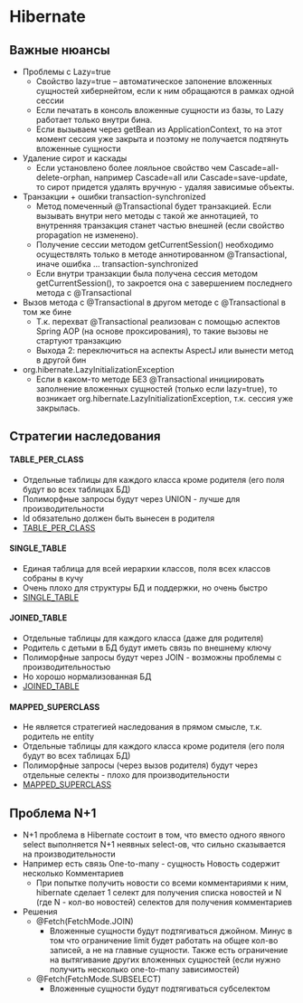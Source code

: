 # Hibernate
## Важные нюансы
+ Проблемы с Lazy=true
    + Свойство lazy=true – автоматическое запонение вложенных сущностей хибернейтом, если к ним обращаются в рамках одной сессии
    + Если печатать в консоль вложенные сущности из базы, то Lazy работает только внутри бина. 
    + Если вызываем через getBean из ApplicationContext, то на этот момент сессия уже закрыта и поэтому не получается подтянуть вложенные сущности
+ Удаление сирот и каскады
    + Если установлено более лояльное свойство чем Cascade=all-delete-orphan, например Cascade=all или Cascade=save-update, то сирот  придется удалять вручную - удаляя зависимые объекты.
+ Транзакции + ошибки transaction-synchronized
    + Метод помеченный @Transactional будет транзакцией. Если вызывать внутри него методы с такой же аннотацией, то внутренняя транзакция станет частью внешней (если свойство propagation не изменено). 
    + Получение сессии методом getCurrentSession() необходимо осуществлять только в методе аннотированном @Transactional, иначе ошибка ... transaction-synchronized
    + Если внутри транзакции была получена сессия методом getCurrentSession(), то закроется она с завершением последнего метода с @Transactional
+ Вызов метода c @Transactional в другом методе с @Transactional в том же бине
    + Т.к. перехват @Transactional реализован с помощью аспектов Spring AOP (на основе проксирования), то такие вызовы не стартуют транзакцию
    + Выхода 2: переключиться на аспекты AspectJ или вынести метод в другой бин
+ org.hibernate.LazyInitializationException
    + Если в каком-то методе БЕЗ @Transactional инициировать заполнение вложенных сущностей (только если lazy=true), то возникает org.hibernate.LazyInitializationException, т.к. сессия уже закрылась.

## Стратегии наследования

#### TABLE_PER_CLASS
+ Отдельные таблицы для каждого класса кроме родителя (его поля будут во всех таблицах БД)
+ Полиморфные запросы будут через UNION - лучше для производительности
+ Id обязательно должен быть вынесен в родителя
+ [TABLE_PER_CLASS](/hibertest/src/main/java/hibertest/tableperclass)

#### SINGLE_TABLE
+ Единая таблица для всей иерархии классов, поля всех классов собраны в кучу
+ Очень плохо для структуры БД и поддержки, но очень быстро
+ [SINGLE_TABLE](/hibertest/src/main/java/hibertest/singletable)

#### JOINED_TABLE
+ Отдельные таблицы для каждого класса (даже для родителя)
+ Родитель с детьми в БД будут иметь связь по внешнему ключу
+ Полиморфные запросы будут через JOIN - возможны проблемы с производительностью
+ Но хорошо нормализованная БД
+ [JOINED_TABLE](/hibertest/src/main/java/hibertest/joinedtable)

#### MAPPED_SUPERCLASS
+ Не является стратегией наследования в прямом смысле, т.к. родитель не entity
+ Отдельные таблицы для каждого класса кроме родителя (его поля будут во всех таблицах БД)
+ Полиморфные запросы (через вызов родителя) будут через отдельные селекты - плохо для производительности
+ [MAPPED_SUPERCLASS](/hibertest/src/main/java/hibertest/mappedsuperclass)


## Проблема N+1
+ N+1 проблема в Hibernate состоит в том, что вместо одного явного select выполняется N+1 неявных select-ов, что сильно сказывается на производительности
+ Например есть связь One-to-many - сущность Новость содержит несколько Комментариев
    + При попытке получить новости со всеми комментариями к ним, hibernate сделает 1 селект для получения списка новостей и N (где N - кол-во новостей) селектов для получения комментариев    
+ Решения
    + @Fetch(FetchMode.JOIN)
        + Вложенные сущности будут подтягиваться джойном. Минус в том что ограничение limit будет работать на общее кол-во записей, а не на главные сущности. Также есть ограничение на вытягивание других вложенных сущностей (если нужно получить несколько one-to-many зависимостей)
    + @Fetch(FetchMode.SUBSELECT)
        + Вложенные сущности будут подтягиваться субселектом